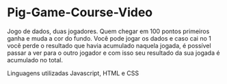 # Pig-Game-Course-Video

Jogo de dados, duas jogadores. 
Quem chegar em 100 pontos primeiros ganha e muda a cor do fundo.
Você pode jogar os dados e caso cai no 1 você perde o resultado que havia acumulado naquela jogada, é possível passar a ver para o outro jogador e com isso seu resultado da sua jogada é acumulado no total.

Linguagens utilizadas Javascript, HTML e CSS
